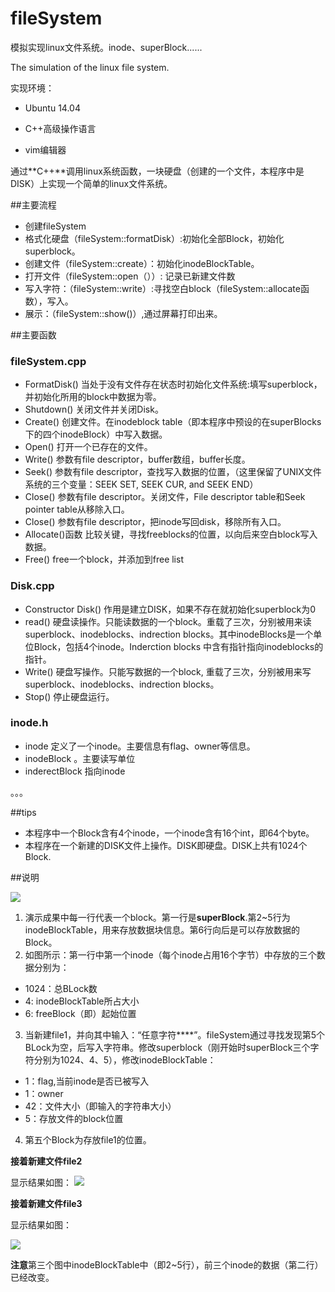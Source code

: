 # fileSystem

模拟实现linux文件系统。inode、superBlock......

The simulation of the linux file system.

实现环境：

- Ubuntu 14.04

- C++高级操作语言

- vim编辑器

通过**C++**调用linux系统函数，一块硬盘（创建的一个文件，本程序中是DISK）上实现一个简单的linux文件系统。


##主要流程
-	创建fileSystem
-	格式化硬盘（fileSystem::formatDisk）:初始化全部Block，初始化superblock。
-	创建文件（fileSystem::create）：初始化inodeBlockTable。
-	打开文件（fileSystem::open（））: 记录已新建文件数
-	写入字符：（fileSystem::write）:寻找空白block（fileSystem::allocate函数），写入。
-	展示：（fileSystem::show()）,通过屏幕打印出来。

##主要函数
### **fileSystem.cpp**
-	FormatDisk() 当处于没有文件存在状态时初始化文件系统:填写superblock，并初始化所用的block中数据为零。
-	 Shutdown() 关闭文件并关闭Disk。
-	Create() 创建文件。在inodeblock table（即本程序中预设的在superBlocks下的四个inodeBlock）中写入数据。
-	Open() 打开一个已存在的文件。
-	Write() 参数有file descriptor，buffer数组，buffer长度。
-	Seek() 参数有file descriptor，查找写入数据的位置，（这里保留了UNIX文件系统的三个变量：SEEK SET, SEEK CUR, and SEEK END）
-	Close() 参数有file descriptor。关闭文件，File descriptor table和Seek pointer table从移除入口。
-	Close() 参数有file descriptor，把inode写回disk，移除所有入口。
-	Allocate()函数 比较关键，寻找freeblocks的位置，以向后来空白block写入数据。
-	Free()  free一个block，并添加到free list

### **Disk.cpp**
-	Constructor Disk()   作用是建立DISK，如果不存在就初始化superblock为0
-	read() 硬盘读操作。只能读数据的一个block。重载了三次，分别被用来读superblock、inodeblocks、indrection blocks。其中inodeBlocks是一个单位Block，包括4个inode。Inderction blocks 中含有指针指向inodeblocks的指针。
-	Write() 硬盘写操作。只能写数据的一个block, 重载了三次，分别被用来写superblock、inodeblocks、indrection blocks。
-	Stop() 停止硬盘运行。
### **inode.h**
- inode 定义了一个inode。主要信息有flag、owner等信息。
- inodeBlock 。主要读写单位
- inderectBlock 指向inode

。。。

##tips

- 本程序中一个Block含有4个inode，一个inode含有16个int，即64个byte。
- 本程序在一个新建的DISK文件上操作。DISK即硬盘。DISK上共有1024个Block.

##说明

![](https://raw.githubusercontent.com/jybhaha/fileSystem/master/photes/new3-1.png)

1. 演示成果中每一行代表一个block。第一行是**superBlock**.第2~5行为inodeBlockTable，用来存放数据块信息。第6行向后是可以存放数据的Block。
2. 如图所示：第一行中第一个inode（每个inode占用16个字节）中存放的三个数据分别为：
 - 1024：总BLock数
 - 4:	 inodeBlockTable所占大小
 - 6:	freeBlock（即）起始位置
3. 当新建file1，并向其中输入：“任意字符****”。fileSystem通过寻找发现第5个BLock为空，后写入字符串。修改superblock（刚开始时superBlock三个字符分别为1024、4、5），修改inodeBlockTable：
  - 1：flag,当前inode是否已被写入
  - 1：owner
  - 42：文件大小（即输入的字符串大小）
  - 5：存放文件的block位置
4.  第五个Block为存放file1的位置。

**接着新建文件file2**

显示结果如图：
![](https://raw.githubusercontent.com/jybhaha/fileSystem/master/photes/new3-2.png)


**接着新建文件file3**

显示结果如图：

![](https://raw.githubusercontent.com/jybhaha/fileSystem/master/photes/new3-3.png)


**注意**第三个图中inodeBlockTable中（即2~5行），前三个inode的数据（第二行）已经改变。


